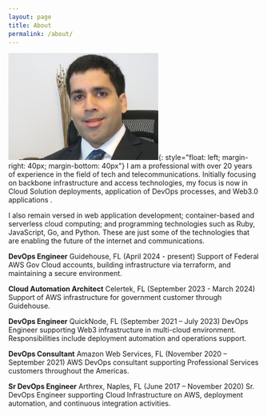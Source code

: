 ```yaml
---
layout: page
title: About
permalink: /about/
---
```


![David Karim](/assets/dkarim-300x214.jpg){: style="float: left; margin-right: 40px; margin-bottom: 40px"}
I am a professional with over 20 years of experience in the field of tech and telecommunications. Initially focusing on backbone infrastructure and access technologies, my focus is now in Cloud Solution deployments, application of DevOps processes, and Web3.0 applications .

I also remain versed in web application development; container-based and serverless cloud computing; and programming technologies such as Ruby, JavaScript, Go, and Python.  These are just some of the technologies that are enabling the future of the internet and communications.

**DevOps Engineer**
Guidehouse, FL (April 2024 - present) Support of Federal AWS Gov Cloud accounts, building infrastructure via terraform, and maintaining a secure environment.

**Cloud Automation Architect**
Celertek, FL (September 2023 - March 2024) Support of AWS infrastructure for government customer through Guidehouse.

**DevOps Engineer**
QuickNode, FL (September 2021 – July 2023) DevOps Engineer supporting Web3 infrastructure in multi-cloud environment. Responsibilities include deployment automation and operations support.

**DevOps Consultant**
Amazon Web Services, FL (November 2020 – September 2021) AWS DevOps consultant supporting Professional Services customers throughout the Americas.

**Sr DevOps Engineer**
Arthrex, Naples, FL (June 2017 – November 2020) Sr. DevOps Engineer supporting Cloud Infrastructure on AWS, deployment automation, and continuous integration activities.
